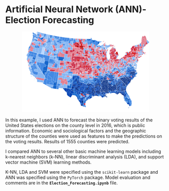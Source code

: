 # Artificial Neural Network (ANN)-Election Forecasting

<div align="center">
<img src="https://raw.githubusercontent.com/jennyiskezhen/ANN-example/main/image.png" width="400">
</div>

In this example, I used ANN to forecast the binary voting results of the United States elections on the county level in 2016, which is public information. Economic and sociological factors and the geographic structure of the counties were used as features to make the predictions on the voting results. Results of 1555 counties were predicted.

I compared ANN to several other basic machine learning models including k-nearest neighbors (k-NN), linear discriminant analysis (LDA), and support vector machine (SVM) learning methods.

K-NN, LDA and SVM were specified using the `scikit-learn` package and ANN was specified using the `PyTorch` package. Model evaluation and comments are in the **`Election_Forecasting.ipynb`** file. 